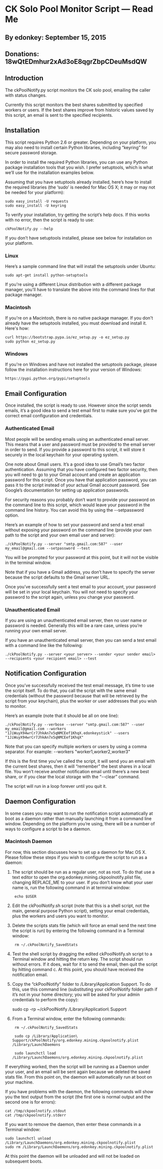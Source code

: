 # CK Solo Pool Monitor Script — Read Me

## By edonkey:	September 15, 2015
## Donations:  	18wQtEDmhur2xAd3oE8qgrZbpCDeuMsdQW


## Introduction

The ckPoolNotify.py script monitors the CK solo pool, emailing the caller with status changes. 

Currently this script monitors the best shares submitted by specified workers or users. If the best shares improve from historic values saved by this script, an email is sent to the specified recipients.


## Installation

This script requires Python 2.6 or greater. Depending on your platform, you may also need to install certain Python libraries, including “keyring” for secure password storage.

In order to install the required Python libraries, you can use any Python package installation tools that you wish. I prefer setuptools, which is what we’ll use for the installation examples below.

Assuming that you have setuptools already installed, here’s how to install the required libraries (the ‘sudo’ is needed for Mac OS X; it may or may not be needed for your platform):

	sudo easy_install -U requests
	sudo easy_install -U keyring

To verify your installation, try getting the script’s help docs. If this works with no error, then the script is ready to use:

	ckPoolNotify.py --help


If you don’t have setuptools installed, please see below for installation on your platform.


### Linux

Here’s a sample command line that will install the setuptools under Ubuntu:

	sudo apt-get install python-setuptools

If you're using a different Linux distribution with a different package manager, you'll have to translate the above into the command lines for that package manager.


### Macintosh

If you're on a Macintosh, there is no native package manager. If you don't already have the setuptools installed, you must download and install it. Here's how:

	curl https://bootstrap.pypa.io/ez_setup.py -o ez_setup.py
	sudo python ez_setup.py


### Windows

If you're on Windows and have not installed the setuptools package, please follow the installation instructions here for your version of Windows:

	https://pypi.python.org/pypi/setuptools


## Email Configuration

Once installed, the script is ready to use. However since the script sends emails, it’s a good idea to send a test email first to make sure you’ve got the correct email configuration and credentials.


### Authenticated Email

Most people will be sending emails using an authenticated email server. This means that a user and password must be provided to the email server in order to send. If you provide a password to this script, it will store it securely in the local keychain for your operating system.

One note about Gmail users. It’s a good idea to use Gmail’s two factor authentication. Assuming that you have configured two factor security, then you will need to go to your Gmail account and create an application password for this script. Once you have that application password, you can pass it to the script instead of your actual Gmail account password. See Google’s documentation for setting up application passwords.

For security reasons you probably don’t want to provide your password on the command line to this script, which would leave your password in the command line history. You can avoid this by using the  --setpassword option.

Here’s an example of how to set your password and send a test email without exposing your password on the command line (provide your own path to the script and your own email user and server):

	./ckPoolNotify.py --server "smtp.gmail.com:587" --user my_email@gmail.com --setpassword --test

You will be prompted for your password at this point, but it will not be visible in the terminal window.

Note that if you have a Gmail address, you don’t have to specify the server because the script defaults to the Gmail server URL.

Once you’ve successfully sent a test email to your account, your password will be set in your local keychain. You will not need to specify your password to the script again, unless you change your password.


### Unauthenticated Email

If you are using an unauthenticated email server, then no user name or password is needed. Generally this will be a rare case, unless you’re running your own email server.

If you have an unauthenticated email server, then you can send a test email with a command line like the following:

	./ckPoolNotify.py --server <your server> --sender <your sender email> --recipients <your recipient email> --test


## Notification Configuration

Once you’ve successfully received the test email message, it’s time to use the script itself. To do that, you call the script with the same email credentials (without the password because that will be retrieved by the script from your keychain), plus the worker or user addresses that you wish to monitor.

Here’s an example (note that it should be all on one line):

	./ckPoolNotify.py --verbose --server "smtp.gmail.com:587" --user my_email@gmail.com --workers "1JiWuyX94wrCr7JhkAn7x5qNMCEef1KhqX.edonkeystick" --users "1JiWuyX94wrCr7JhkAn7x5qNMCEef1KhqX"

Note that you can specify multiple workers or users by using a comma separator. For example: --workers "worker1,worker2,worker3"

If this is the first time you’ve called the script, it will send you an email with the current best shares, then it will “remember” the best shares in a local file. You won’t receive another notification email until there’s a new best share, or if you clear the local storage with the “--clear” command.

The script will run in a loop forever until you quit it.


## Daemon Configuration

In some cases you may want to run the notification script automatically at boot as a daemon rather than manually launching it from a command line window. Depending on the platform you’re using, there will be a number of ways to configure a script to be a daemon. 


### Macintosh Daemon

For now, this section discusses how to set up a daemon for Mac OS X. Please follow these steps if you wish to configure the script to run as a daemon:

1. The script should be run as a regular user, not as root. To do that use a text editor to open the org.edonkey.mining.ckpoolnotify.plist file, changing REPLACE_ME to your user. If you don’t know what your user name is, run the following command in at terminal window: 

		echo $USER

2. Edit the ckPoolNotify.sh script (note that this is a shell script, not the main, general purpose Python script), setting your email credentials, plus the workers and users you want to monitor.

3. Delete the scripts stats file (which will force an email send the next time the script is run) by entering the following command in a Terminal window:

		rm ~/.ckPoolNotify_SavedStats

4. Test the shell script by dragging the edited ckPoolNotify.sh script to a Terminal window and hitting the return key. The script should run without errors. If it does, wait for it to send the email, then quit the script by hitting command c. At this point, you should have received the notification email.

5. Copy the “ckPoolNotify” folder to /Library/Application Support. To do this, use this command line (substituting your ckPoolNotify folder path if it’s not in your home directory; you will be asked for your admin credentials to perform the copy):

	sudo cp -rp ~/ckPoolNotify /Library/Application\ Support

6. From a Terminal window, enter the following commands:

		rm ~/.ckPoolNotify_SavedStats

		sudo cp /Library/Application\ Support/ckPoolNotify/org.edonkey.mining.ckpoolnotify.plist /Library/LaunchDaemons

		sudo launchctl load /Library/LaunchDaemons/org.edonkey.mining.ckpoolnotify.plist

If everything worked, then the script will be running as a Daemon under your user, and an email will be sent again because we deleted the saved stats file. From this point on, the daemon will automatically run at boot on your machine.

If you have problems with the daemon, the following commands will show you the text output from the script (the first one is normal output and the second one is for errors):

	cat /tmp/ckpoolnotify.stdout 
	cat /tmp/ckpoolnotify.stderr

If you want to remove the daemon, then enter these commands in a Terminal window:

	sudo launchctl unload /Library/LaunchDaemons/org.edonkey.mining.ckpoolnotify.plist
	sudo rm /Library/LaunchDaemons/org.edonkey.mining.ckpoolnotify.plist

At this point the daemon will be unloaded and will not be loaded on subsequent boots.

